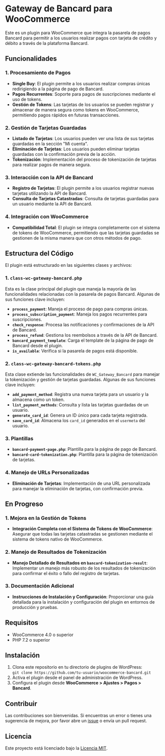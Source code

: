 # Gateway de Bancard para WooCommerce

Este es un plugin para WooCommerce que integra la pasarela de pagos Bancard para permitir a los usuarios realizar pagos con tarjeta de crédito y débito a través de la plataforma Bancard.

## Funcionalidades

### 1. Procesamiento de Pagos
- **Single Buy**: El plugin permite a los usuarios realizar compras únicas redirigiendo a la página de pago de Bancard.
- **Pagos Recurrentes**: Soporte para pagos de suscripciones mediante el uso de tokens.
- **Gestión de Tokens**: Las tarjetas de los usuarios se pueden registrar y almacenar de manera segura como tokens en WooCommerce, permitiendo pagos rápidos en futuras transacciones.
  
### 2. Gestión de Tarjetas Guardadas
- **Listado de Tarjetas**: Los usuarios pueden ver una lista de sus tarjetas guardadas en la sección "Mi cuenta".
- **Eliminación de Tarjetas**: Los usuarios pueden eliminar tarjetas guardadas con la confirmación previa de la acción.
- **Tokenización**: Implementación del proceso de tokenización de tarjetas para realizar pagos de manera segura.

### 3. Interacción con la API de Bancard
- **Registro de Tarjetas**: El plugin permite a los usuarios registrar nuevas tarjetas utilizando la API de Bancard.
- **Consulta de Tarjetas Catastradas**: Consulta de tarjetas guardadas para un usuario mediante la API de Bancard.

### 4. Integración con WooCommerce
- **Compatibilidad Total**: El plugin se integra completamente con el sistema de tokens de WooCommerce, permitiendo que las tarjetas guardadas se gestionen de la misma manera que con otros métodos de pago.

## Estructura del Código

El plugin está estructurado en las siguientes clases y archivos:

### 1. `class-wc-gateway-bancard.php`
Esta es la clase principal del plugin que maneja la mayoría de las funcionalidades relacionadas con la pasarela de pagos Bancard. Algunas de sus funciones clave incluyen:

- **`process_payment`**: Maneja el proceso de pago para compras únicas.
- **`process_subscription_payment`**: Maneja los pagos recurrentes para suscripciones.
- **`check_response`**: Procesa las notificaciones y confirmaciones de la API de Bancard.
- **`process_refund`**: Gestiona los reembolsos a través de la API de Bancard.
- **`bancard_payment_template`**: Carga el template de la página de pago de Bancard desde el plugin.
- **`is_available`**: Verifica si la pasarela de pagos está disponible.

### 2. `class-wc-gateway-bancard-tokens.php`
Esta clase extiende las funcionalidades de `WC_Gateway_Bancard` para manejar la tokenización y gestión de tarjetas guardadas. Algunas de sus funciones clave incluyen:

- **`add_payment_method`**: Registra una nueva tarjeta para un usuario y la almacena como un token.
- **`list_payment_methods`**: Consulta y lista las tarjetas guardadas de un usuario.
- **`generate_card_id`**: Genera un ID único para cada tarjeta registrada.
- **`save_card_id`**: Almacena los `card_id` generados en el `usermeta` del usuario.

### 3. Plantillas
- **`bancard-payment-page.php`**: Plantilla para la página de pago de Bancard.
- **`bancard-card-tokenization.php`**: Plantilla para la página de tokenización de tarjetas.

### 4. Manejo de URLs Personalizadas
- **Eliminación de Tarjetas**: Implementación de una URL personalizada para manejar la eliminación de tarjetas, con confirmación previa.

## En Progreso

### 1. **Mejora en la Gestión de Tokens**
- **Integración Completa con el Sistema de Tokens de WooCommerce**: Asegurar que todas las tarjetas catastradas se gestionen mediante el sistema de tokens nativo de WooCommerce.

### 2. **Manejo de Resultados de Tokenización**
- **Manejo Detallado de Resultados en `bancard-tokenization-result`**: Implementar un manejo más robusto de los resultados de tokenización para confirmar el éxito o fallo del registro de tarjetas.

### 3. **Documentación Adicional**
- **Instrucciones de Instalación y Configuración**: Proporcionar una guía detallada para la instalación y configuración del plugin en entornos de producción y pruebas.

## Requisitos

- WooCommerce 4.0 o superior
- PHP 7.2 o superior

## Instalación

1. Clona este repositorio en tu directorio de plugins de WordPress:  
   `git clone https://github.com/tu-usuario/woocommerce-bancard.git`
2. Activa el plugin desde el panel de administración de WordPress.
3. Configura el plugin desde **WooCommerce > Ajustes > Pagos > Bancard**.

## Contribuir

Las contribuciones son bienvenidas. Si encuentras un error o tienes una sugerencia de mejora, por favor abre un [issue](https://github.com/marioungui/woocommerce-bancard/issues) o envía un pull request.

## Licencia

Este proyecto está licenciado bajo la [Licencia MIT](https://opensource.org/licenses/MIT).
